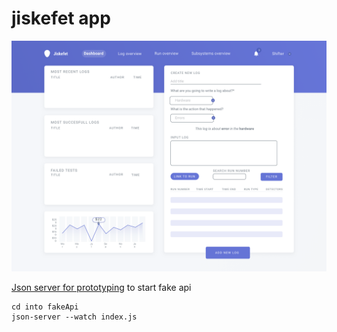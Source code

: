 # jiskefet app

![dashboard](screens/dashboard.png)



[Json server for prototyping](https://github.com/typicode/json-server#getting-started)
to start fake api

```
cd into fakeApi
json-server --watch index.js
```
